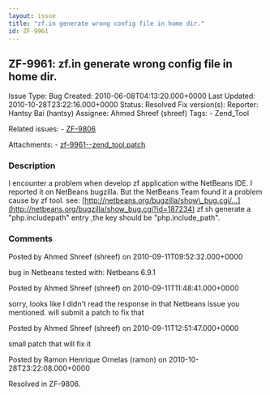 ```yaml
---
layout: issue
title: "zf.in generate wrong config file in home dir."
id: ZF-9961
---
```


ZF-9961: zf.in generate wrong config file in home dir.
------------------------------------------------------

 Issue Type: Bug Created: 2010-06-08T04:13:20.000+0000 Last Updated: 2010-10-28T23:22:16.000+0000 Status: Resolved Fix version(s): 
 Reporter:  Hantsy Bai (hantsy)  Assignee:  Ahmed Shreef (shreef)  Tags: - Zend\_Tool
 
 Related issues: - [ZF-9806](/issues/browse/ZF-9806)
 
 Attachments: - [zf-9961--zend\_tool.patch](/issues/secure/attachment/13305/zf-9961--zend_tool.patch)
 
### Description

I encounter a problem when develop zf application withe NetBeans IDE. I reported it on NetBeans bugzilla. But the NetBeans Team found it a problem cause by zf tool. see: [http://netbeans.org/bugzilla/show\_bug.cgi/…](http://netbeans.org/bugzilla/show_bug.cgi?id=187234) zf.sh generate a "php.includepath" entry ,the key should be "php.include\_path".

 

 

### Comments

Posted by Ahmed Shreef (shreef) on 2010-09-11T09:52:32.000+0000

bug in Netbeans tested with: Netbeans 6.9.1

 

 

Posted by Ahmed Shreef (shreef) on 2010-09-11T11:48:41.000+0000

sorry, looks like I didn't read the response in that Netbeans issue you mentioned. will submit a patch to fix that

 

 

Posted by Ahmed Shreef (shreef) on 2010-09-11T12:51:47.000+0000

small patch that will fix it

 

 

Posted by Ramon Henrique Ornelas (ramon) on 2010-10-28T23:22:08.000+0000

Resolved in ZF-9806.

 

 